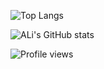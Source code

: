 ![Top Langs](https://github-readme-stats.vercel.app/api/top-langs/?username=alimoradzade&layout=compact&hide=Makefile&langs_count=8)

![ALi's GitHub stats](https://github-readme-stats.vercel.app/api?username=alimoradzade&show_icons=true&theme=default)

![Profile views](https://komarev.com/ghpvc/?username=alimoradzade)
